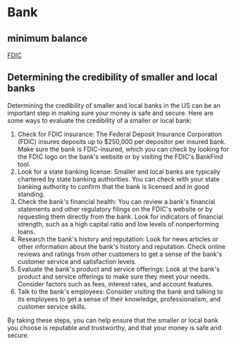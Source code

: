 # Bank

## minimum balance

[FDIC](fdic.gov)

## Determining the credibility of smaller and local banks

Determining the credibility of smaller and local banks in the US can be an important step in making sure your money is safe and secure. Here are some ways to evaluate the credibility of a smaller or local bank:

1. Check for FDIC insurance: The Federal Deposit Insurance Corporation (FDIC) insures deposits up to $250,000 per depositor per insured bank. Make sure the bank is FDIC-insured, which you can check by looking for the FDIC logo on the bank's website or by visiting the FDIC's BankFind tool.
2. Look for a state banking license: Smaller and local banks are typically chartered by state banking authorities. You can check with your state banking authority to confirm that the bank is licensed and in good standing.
3. Check the bank's financial health: You can review a bank's financial statements and other regulatory filings on the FDIC's website or by requesting them directly from the bank. Look for indicators of financial strength, such as a high capital ratio and low levels of nonperforming loans.
4. Research the bank's history and reputation: Look for news articles or other information about the bank's history and reputation. Check online reviews and ratings from other customers to get a sense of the bank's customer service and satisfaction levels.
5. Evaluate the bank's product and service offerings: Look at the bank's product and service offerings to make sure they meet your needs. Consider factors such as fees, interest rates, and account features.
6. Talk to the bank's employees: Consider visiting the bank and talking to its employees to get a sense of their knowledge, professionalism, and customer service skills.

By taking these steps, you can help ensure that the smaller or local bank you choose is reputable and trustworthy, and that your money is safe and secure.